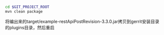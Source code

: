 

```bash
cd $GIT_PROJECT_ROOT
mvn clean package

```

将编出来的target/example-restApiPostRevision-3.3.0.jar拷贝到gerrit安装目录的plugins目录，然后重启
